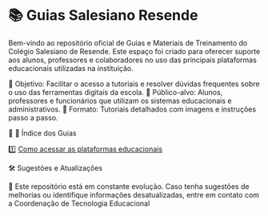 # 📚 Guias Salesiano Resende #
Bem-vindo ao repositório oficial de Guias e Materiais de Treinamento do Colégio Salesiano de Resende. Este espaço foi criado para oferecer suporte aos alunos, professores e colaboradores no uso das principais plataformas educacionais utilizadas na instituição.

🔹 Objetivo: Facilitar o acesso a tutoriais e resolver dúvidas frequentes sobre o uso das ferramentas digitais da escola.
🔹 Público-alvo: Alunos, professores e funcionários que utilizam os sistemas educacionais e administrativos.
🔹 Formato: Tutoriais detalhados com imagens e instruções passo a passo.

📌 📂 Índice dos Guias

1️⃣ [Como acessar as plataformas educacionais](https://github.com/herrdohler/guias-salesiano-resende/tree/ba67e7a0317359aede09e1a2453f84ac67ce1887/guias)

🛠 Sugestões e Atualizações

📩 Este repositório está em constante evolução. Caso tenha sugestões de melhorias ou identifique informações desatualizadas, entre em contato com a Coordenação de Tecnologia Educacional
